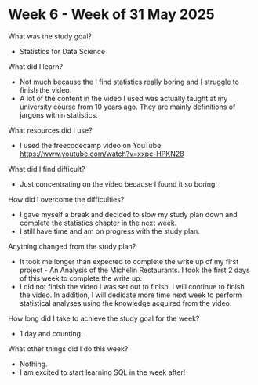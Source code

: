 # Week 6 - Week of 31 May 2025

What was the study goal?
- Statistics for Data Science

What did I learn?
- Not much because the I find statistics really boring and I struggle to finish the video.
- A lot of the content in the video I used was actually taught at my university course from 10 years ago. They are mainly definitions of jargons within statistics. 

What resources did I use?
- I used the freecodecamp video on YouTube: https://www.youtube.com/watch?v=xxpc-HPKN28

What did I find difficult?
- Just concentrating on the video because I found it so boring. 

How did I overcome the difficulties?
-  I gave myself a break and decided to slow my study plan down and complete the statistics chapter in the next week.
-  I still have time and am on progress with the study plan. 

Anything changed from the study plan?
- It took me longer than expected to complete the write up of my first project - An Analysis of the Michelin Restaurants. I took the first 2 days of this week to complete the write up.
- I did not finish the video I was set out to finish. I will continue to finish the video. In addition, I will dedicate more time next week to perform statistical analyses using the knowledge acquired from the video. 

How long did I take to achieve the study goal for the week?
- 1 day and counting.  

What other things did I do this week?
- Nothing.
- I am excited to start learning SQL in the week after!

